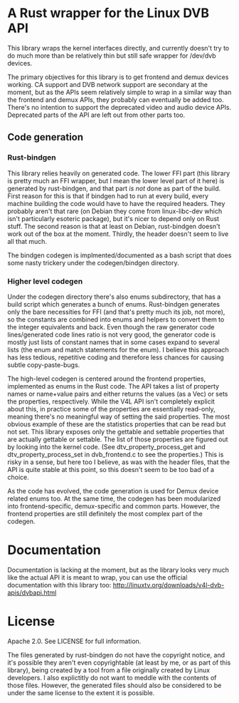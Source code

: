 # A Rust wrapper for the Linux DVB API

This library wraps the kernel interfaces directly, and currently doesn't try to do much more than be relatively thin but still safe wrapper for /dev/dvb devices.

The primary objectives for this library is to get frontend and demux devices working. CA support and DVB network support are secondary at the moment, but as the APIs seem relatively simple to wrap in a similar way than the frontend and demux APIs, they probably can eventually be added too. There's no intention to support the deprecated video and audio device APIs. Deprecated parts of the API are left out from other parts too.

## Code generation

### Rust-bindgen

This library relies heavily on generated code. The lower FFI part (this library is pretty much an FFI wrapper, but I mean the lower level part of it here) is generated by rust-bindgen, and that part *is not* done as part of the build. First reason for this is that if bindgen had to run at every build, every machine building the code would have to have the required headers. They probably aren't that rare (on Debian they come from linux-libc-dev which isn't particularly esoteric package), but it's nicer to depend only on Rust stuff. The second reason is that at least on Debian, rust-bindgen doesn't work out of the box at the moment. Thirdly, the header doesn't seem to live all that much.

The bindgen codegen is implmented/documented as a bash script that does some nasty trickery under the codegen/bindgen directory.

### Higher level codegen

Under the codegen directory there's also enums subdirectory, that has a build script which generates a bunch of enums. Rust-bindgen generates only the bare necessities for FFI (and that's pretty much its job, not more), so the constants are combined into enums and helpers to convert them to the integer equivalents and back. Even though the raw generator code lines/generated code lines ratio is not very good, the generator code is mostly just lists of constant names that in some cases expand to several lists (the enum and match statements for the enum). I believe this approach has less tedious, repetitive coding and therefore less chances for causing subtle copy-paste-bugs.

The high-level codegen is centered around the frontend properties, implemented as enums in the Rust code. The API takes a list of property names or name+value pairs and either returns the values (as a Vec) or sets the properties, respectively. While the V4L API isn't completely explicit about this, in practice some of the properties are essentially read-only, meaning there's no meaningful way of setting the said properties. The most obvious example of these are the statistics properties that can be read but not set. This library exposes only the gettable and settable properties that are actually gettable or settable. The list of those properties are figured out by looking into the kernel code. (See dtv_property_process_get and dtv_property_process_set in dvb_frontend.c to see the properties.) This is risky in a sense, but here too I believe, as was with the header files, that the API is quite stable at this point, so this doesn't seem to be too bad of a choice.

As the code has evolved, the code generation is used for Demux device related enums too. At the same time, the codegen has been modularized into frontend-specific, demux-specific and common parts. However, the frontend properties are still definitely the most complex part of the codegen.

# Documentation

Documentation is lacking at the moment, but as the library looks very much like the actual API it is meant to wrap, you can use the official documentation with this library too: http://linuxtv.org/downloads/v4l-dvb-apis/dvbapi.html

# License

Apache 2.0. See LICENSE for full information.

The files generated by rust-bindgen do not have the copyright notice, and it's possible they aren't even copyrightable (at least by me, or as part of this library), being created by a tool from a file originally created by Linux developers. I also explictitly do not want to meddle with the contents of those files. However, the generated files should also be considered to be under the same license to the extent it is possible.
